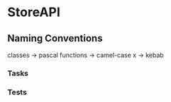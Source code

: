 # StoreAPI

## Naming Conventions

classes -> pascal
functions -> camel-case
x -> kebab

### Tasks

### Tests

